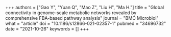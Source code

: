 +++
authors = ["Gao Y", "Yuan Q", "Mao Z", "Liu H", "Ma H."]
title = "Global connectivity in genome-scale metabolic networks revealed by comprehensive FBA-based pathway analysis"
journal = "BMC Microbiol"
what = "article"
doi = "10.1186/s12866-021-02357-1"
pubmed = "34696732"
date = "2021-10-26"
keywords = []
+++

